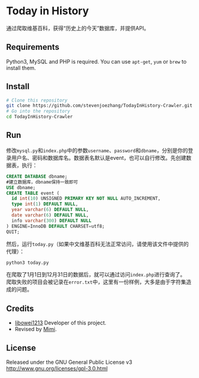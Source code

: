 # Today in History

通过爬取维基百科，获得“历史上的今天”数据库，并提供API。

## Requirements
Python3, MySQL and PHP is required. You can use `apt-get`, `yum` or `brew` to install them.

## Install
```bash
# Clone this repository
git clone https://github.com/stevenjoezhang/TodayInHistory-Crawler.git
# Go into the repository
cd TodayInHistory-Crawler
```

## Run
修改`mysql.py`和`index.php`中的参数`username`、`password`和`dbname`，分别是你的登录用户名、密码和数据库名。数据表名默认是event，也可以自行修改。先创建数据表，执行：
```sql
CREATE DATABASE dbname;
#建立数据库，dbname保持一致即可
USE dbname;
CREATE TABLE event (
  id int(10) UNSIGNED PRIMARY KEY NOT NULL AUTO_INCREMENT,
  type int(1) DEFAULT NULL,
  year varchar(6) DEFAULT NULL,
  date varchar(6) DEFAULT NULL,
  info varchar(300) DEFAULT NULL
) ENGINE=InnoDB DEFAULT CHARSET=utf8;
QUIT;
```
然后，运行`today.py`（如果中文维基百科无法正常访问，请使用该文件中提供的代理）：
```bash
python3 today.py
```
在爬取了1月1日到12月31日的数据后，就可以通过访问`index.php`进行查询了。  
爬取失败的项目会被记录在`error.txt`中，这里有一份样例，大多是由于字符集造成的问题。

## Credits
* [libowei1213](http://libowei.net) Developer of this project.
* Revised by [Mimi](https://zhangshuqiao.org).

## License
Released under the GNU General Public License v3  
http://www.gnu.org/licenses/gpl-3.0.html
